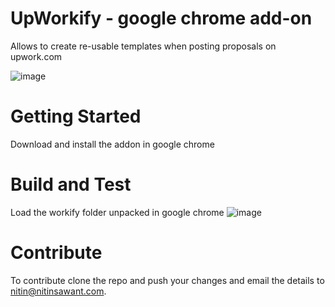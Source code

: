 # UpWorkify - google chrome add-on
Allows to create re-usable templates when posting proposals on upwork.com

![image](https://user-images.githubusercontent.com/298479/201554328-43e049c4-c36a-4bc2-92af-f55fa860db1c.png)



# Getting Started
Download and install the addon in google chrome

# Build and Test
Load the workify folder unpacked in google chrome
![image](https://user-images.githubusercontent.com/298479/201554083-7f3a8290-f9d0-4be2-b93b-fe521975bd99.png)

# Contribute
To contribute clone the repo and push your changes and email the details to nitin@nitinsawant.com. 
